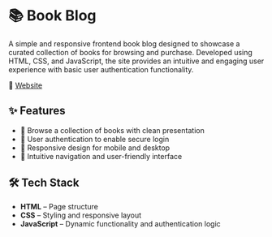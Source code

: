 # 📚 Book Blog

A simple and responsive frontend book blog designed to showcase a curated collection of books for browsing and purchase. Developed using HTML, CSS, and JavaScript, the site provides an intuitive and engaging user experience with basic user authentication functionality.

🔗 [Website](https://bookblogjbr.netlify.app/)

## ✨ Features

- 📖 Browse a collection of books with clean presentation
- 🔐 User authentication to enable secure login
- 📱 Responsive design for mobile and desktop
- 🧭 Intuitive navigation and user-friendly interface

## 🛠️ Tech Stack

- **HTML** – Page structure
- **CSS** – Styling and responsive layout
- **JavaScript** – Dynamic functionality and authentication logic
